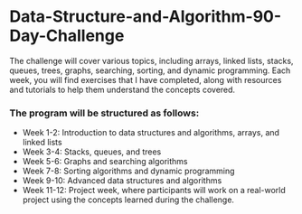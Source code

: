 # Data-Structure-and-Algorithm-90-Day-Challenge
The challenge will cover various topics, including arrays, linked lists, stacks, queues, trees, graphs, searching, sorting, and dynamic programming. Each week, you will find exercises that I have completed, along with resources and tutorials to help them understand the concepts covered.

### The program will be structured as follows:

- Week 1-2: Introduction to data structures and algorithms, arrays, and linked lists
- Week 3-4: Stacks, queues, and trees
- Week 5-6: Graphs and searching algorithms
- Week 7-8: Sorting algorithms and dynamic programming
- Week 9-10: Advanced data structures and algorithms
- Week 11-12: Project week, where participants will work on a real-world project using the concepts learned during the challenge.
